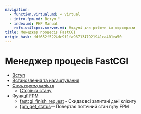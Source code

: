 ```yaml
---
navigation:
  - function.virtual.md: « virtual
  - intro.fpm.md: Вступ "
  - index.md: PHP Manual
  - refs.utilspec.server.md: Модулі для роботи із серверами
title: Менеджер процесів FastCGI
origin_hash: ddf652f5224dc9f1fa9671347921941ca401ea50
---
```

# Менеджер процесів FastCGI

-   [Вступ](intro.fpm.md)
-   [Встановлення та налаштування](fpm.setup.md)
-   [Спостережуваність](fpm.observability.md)
    -   [Сторінка стану](fpm.status.md)
-   [Функції FPM](ref.fpm.md)
    -   [fastcgi\_finish\_request](function.fastcgi-finish-request.md) \- Скидає всі запитані дані клієнту
    -   [fpm\_get\_status](function.fpm-get-status.md)— Повертає поточний стан пулу FPM
